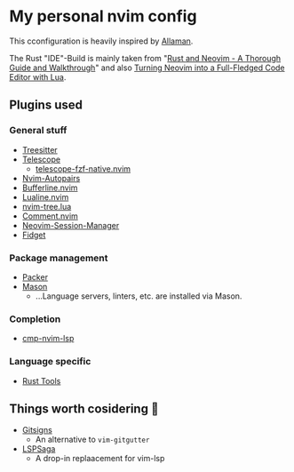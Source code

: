 # My personal nvim config

This cconfiguration is heavily inspired by [Allaman](https://github.com/Allaman/nvim/).

The Rust "IDE"-Build is mainly taken from "[Rust and Neovim - A Thorough Guide and Walkthrough](https://dev.to/rsdlt/rust-and-neovim-a-thorough-guide-and-walkthrough-554o)" and also [Turning Neovim into a Full-Fledged Code Editor with Lua](https://mattermost.com/blog/turning-neovim-into-a-full-fledged-code-editor-with-lua/).

## Plugins used
### General stuff
* [Treesitter](https://github.com/nvim-treesitter/nvim-treesitter)
* [Telescope](https://github.com/nvim-telescope/telescope.nvim)
    * [telescope-fzf-native.nvim](https://github.com/nvim-telescope/telescope-fzf-native.nvim)
* [Nvim-Autopairs](https://github.com/windwp/nvim-autopairs)
* [Bufferline.nvim](https://github.com/akinsho/bufferline.nvim)
* [Lualine.nvim](https://github.com/nvim-lualine/lualine.nvim)
* [nvim-tree.lua](https://github.com/kyazdani42/nvim-tree.lua)
* [Comment.nvim](https://github.com/numToStr/Comment.nvim)
* [Neovim-Session-Manager](https://github.com/Shatur/neovim-session-manager)
* [Fidget](https://github.com/j-hui/fidget.nvim)

### Package management
* [Packer](https://github.com/wbthomason/packer.nvim)
* [Mason](https://github.com/williamboman/mason.nvim)
    * ...Language servers, linters, etc. are installed via Mason.

### Completion 
* [cmp-nvim-lsp](https://github.com/hrsh7th/cmp-nvim-lsp)

### Language specific
* [Rust Tools](https://github.com/simrat39/rust-tools.nvim)

## Things worth cosidering 🤔
* [Gitsigns](https://github.com/lewis6991/gitsigns.nvim)
    * An alternative to `vim-gitgutter`
* [LSPSaga](https://github.com/glepnir/lspsaga.nvim)
    * A drop-in replaacement for vim-lsp

